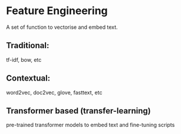 # Feature Engineering
A set of function to vectorise and embed text.

## Traditional:
tf-idf, bow, etc

## Contextual:
word2vec, doc2vec, glove, fasttext, etc

## Transformer based (transfer-learning)
pre-trained transformer models to embed text and fine-tuning scripts